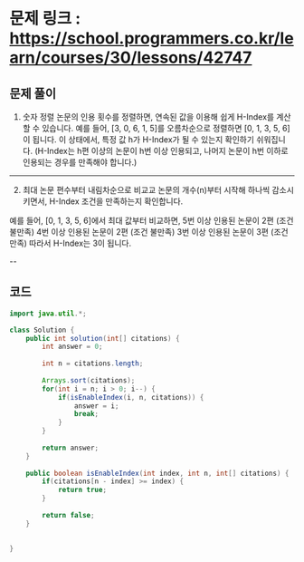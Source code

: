 # 문제 링크 : https://school.programmers.co.kr/learn/courses/30/lessons/42747

## 문제 풀이 

1. 숫자 정렬
논문의 인용 횟수를 정렬하면, 연속된 값을 이용해 쉽게 H-Index를 계산할 수 있습니다.
예를 들어, [3, 0, 6, 1, 5]를 오름차순으로 정렬하면 [0, 1, 3, 5, 6]이 됩니다.
이 상태에서, 특정 값 h가 H-Index가 될 수 있는지 확인하기 쉬워집니다.
(H-Index는 h편 이상의 논문이 h번 이상 인용되고, 나머지 논문이 h번 이하로 인용되는 경우를 만족해야 합니다.)

---

2. 최대 논문 편수부터 내림차순으로 비교교
논문의 개수(n)부터 시작해 하나씩 감소시키면서, H-Index 조건을 만족하는지 확인합니다.

예를 들어, [0, 1, 3, 5, 6]에서 최대 값부터 비교하면,
5번 이상 인용된 논문이 2편 (조건 불만족)
4번 이상 인용된 논문이 2편 (조건 불만족)
3번 이상 인용된 논문이 3편 (조건 만족)
따라서 H-Index는 3이 됩니다.

--

## 코드
```java
import java.util.*;

class Solution {
    public int solution(int[] citations) {
        int answer = 0;
        
        int n = citations.length;
        
        Arrays.sort(citations);
        for(int i = n; i > 0; i--) {
            if(isEnableIndex(i, n, citations)) {
                answer = i;
                break;
            }
        }
        
        return answer;
    }
    
    public boolean isEnableIndex(int index, int n, int[] citations) {
        if(citations[n - index] >= index) {
            return true;
        }
        
        return false;
    }
    

}
```
